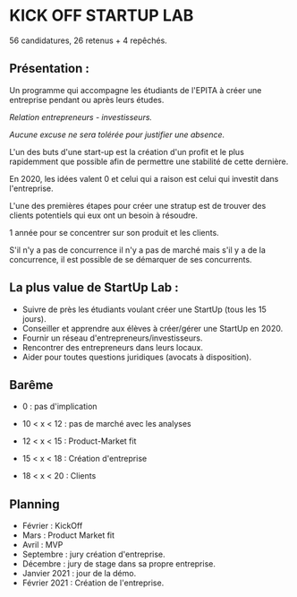 # KICK OFF STARTUP LAB #



56 candidatures, 26 retenus + 4 repêchés.

## Présentation : ##

Un programme qui accompagne les étudiants de l'EPITA à créer une entreprise pendant ou après leurs études.

*Relation entrepreneurs - investisseurs.*

*Aucune excuse ne sera tolérée pour justifier une absence.*

L'un des buts d'une start-up est la création d'un profit et le plus rapidemment que possible afin de permettre une stabilité de cette dernière.

En 2020, les idées valent 0 et celui qui a raison est celui qui investit dans l'entreprise.

L'une des premières étapes pour créer une stratup est de trouver des clients potentiels qui eux ont un besoin à résoudre.

1 année pour se concentrer sur son produit et les clients.

S'il n'y a pas de concurrence il n'y a pas de marché mais s'il y a de la concurrence, il est possible de se démarquer de ses concurrents.

## La plus value de StartUp Lab : 

- Suivre de près les étudiants voulant créer une StartUp (tous les 15 jours).
- Conseiller et apprendre aux élèves à créer/gérer une StartUp en 2020.
- Fournir un réseau d'entrepreneurs/investisseurs.
- Rencontrer des entrepreneurs dans leurs locaux.
- Aider pour toutes questions juridiques (avocats à disposition).

## Barême ##

- 0 : pas d'implication

- 10 < x < 12 : pas de marché avec les analyses

- 12 < x < 15 : Product-Market fit

- 15 < x < 18 : Création d'entreprise

- 18 < x < 20 : Clients

## Planning ##

- Février : KickOff
- Mars : Product Market fit
- Avril : MVP
- Septembre : jury création d'entreprise.
- Décembre : jury de stage dans sa propre entreprise.
- Janvier 2021 : jour de la démo.
- Février 2021 : Création de l'entreprise.
